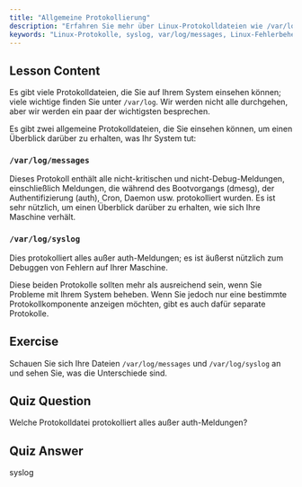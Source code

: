 ```yaml
---
title: "Allgemeine Protokollierung"
description: "Erfahren Sie mehr über Linux-Protokolldateien wie /var/log/messages und syslog. Verstehen Sie ihre Unterschiede für eine effektive Systemfehlerbehebung. Beginnen Sie Ihre Linux-Reise!"
keywords: "Linux-Protokolle, syslog, var/log/messages, Linux-Fehlerbehebung, Linux-Anfänger, Linux-Anleitung, Systemprotokolle"
---
```


## Lesson Content

Es gibt viele Protokolldateien, die Sie auf Ihrem System einsehen können; viele wichtige finden Sie unter `/var/log`. Wir werden nicht alle durchgehen, aber wir werden ein paar der wichtigsten besprechen.

Es gibt zwei allgemeine Protokolldateien, die Sie einsehen können, um einen Überblick darüber zu erhalten, was Ihr System tut:

### `/var/log/messages`

Dieses Protokoll enthält alle nicht-kritischen und nicht-Debug-Meldungen, einschließlich Meldungen, die während des Bootvorgangs (dmesg), der Authentifizierung (auth), Cron, Daemon usw. protokolliert wurden. Es ist sehr nützlich, um einen Überblick darüber zu erhalten, wie sich Ihre Maschine verhält.

### `/var/log/syslog`

Dies protokolliert alles außer auth-Meldungen; es ist äußerst nützlich zum Debuggen von Fehlern auf Ihrer Maschine.

Diese beiden Protokolle sollten mehr als ausreichend sein, wenn Sie Probleme mit Ihrem System beheben. Wenn Sie jedoch nur eine bestimmte Protokollkomponente anzeigen möchten, gibt es auch dafür separate Protokolle.

## Exercise

Schauen Sie sich Ihre Dateien `/var/log/messages` und `/var/log/syslog` an und sehen Sie, was die Unterschiede sind.

## Quiz Question

Welche Protokolldatei protokolliert alles außer auth-Meldungen?

## Quiz Answer

syslog
